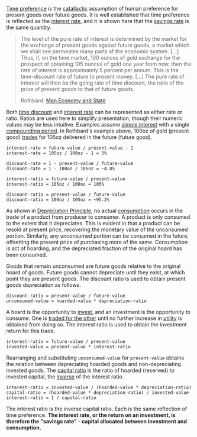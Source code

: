 [Time preference](Time-Preference-Fallacy) is the [catallactic](https://en.wikipedia.org/wiki/Catallactics) assumption of human preference for present goods over future goods. It is well established that time preference is reflected as the [interest rate](Glossary#interest), and it is shown here that the [savings rate](https://en.wikipedia.org/wiki/Golden_Rule_savings_rate) is the same quantity.

> The level of the pure rate of interest is determined by the market for the exchange of present goods against future goods, a market which we shall see permeates many parts of the economic system. [...] Thus, if, on the time market, 100 ounces of gold exchange for the prospect of obtaining 105 ounces of gold one year from now, then the rate of interest is approximately 5 percent per annum. This is the time-discount rate of future to present money. [...] The pure rate of interest will then be the going rate of time discount, the ratio of the price of present goods to that of future goods.
>
> Rothbard: [Man Economy and State](https://mises.org/library/man-economy-and-state-power-and-market/html/p/989)

Both [time discount](https://en.wikipedia.org/wiki/Present_value#Present_value_of_a_lump_sum) and [interest rate](https://en.wikipedia.org/wiki/Interest_rate) can be represented as either rate or ratio. Ratios are used here to simplify presentation, though their numeric values may be less intuitive. Examples assume [simple interest](https://en.wikipedia.org/wiki/Interest#Simple_interest) with a single [compounding period](https://en.wikipedia.org/wiki/Compound_interest). In Rothbard's example above, 100oz of gold (present good) [trades](Glossary#trade) for 105oz delivered in the future (future good).

```
interest-rate = future-value / present-value - 1
interest-rate = 105oz / 100oz - 1 = 5%

discount-rate = 1 - present-value / future-value
discount-rate = 1 - 100oz / 105oz = ~4.8%
```

```
interest-ratio = future-value / present-value
interest-ratio = 105oz / 100oz = 105%

discount-ratio = present-value / future-value
discount-ratio = 100oz / 105oz = ~95.2%
```
As shown in [Depreciation Principle](Depreciation-Principle), no actual [consumption](Speculative-Consumption) occurs in the trade of a product from producer to consumer. A product is only consumed to the extent that it depreciates. This is evident in that a product can be resold at present price, recovering the monetary value of the unconsumed portion. Similarly, any unconsumed portion can be consumed in the future, offsetting the present price of purchasing more of the same. Consumption is act of hoarding, and the depreciated fraction of the original hoard has been consumed.

Goods that remain unconsumed are future goods relative to the original hoard of goods. Future goods cannot depreciate until they exist, at which point they are present goods. The discount ratio is used to obtain present goods depreciation as follows.
```
discount-ratio = present-value / future-value
unconsumed-value = hoarded-value * depreciation-ratio
```
A hoard is the opportunity to [invest](Glossary#lend), and an investment is the opportunity to consume. One is [traded for the other](https://mises.org/library/man-economy-and-state-power-and-market/html/p/990) until no further increase in [utility](Glossary#utility) is obtained from doing so. The interest ratio is used to obtain the investment return for this trade.
```
interest-ratio = future-value / present-value
invested-value = present-value * interest-ratio
```
Rearranging and substituting `unconsumed-value` for `present-value` obtains the relation between depreciating hoarded goods and non-depreciating invested goods. The [capital ratio](https://en.wikipedia.org/wiki/Capital_requirement) is the ratio of hoarded (reserved) to invested capital, the [inverse](https://en.wikipedia.org/wiki/Inverse_function) of the interest ratio.
```
interest-ratio = invested-value / (hoarded-value * depreciation-ratio)
capital-ratio = (hoarded-value * depreciation-ratio) / invested-value
interest-ratio = 1 / capital-ratio
```
The interest ratio is the inverse capital ratio. Each is the same reflection of time preference. **The interest rate, or the return on an investment, is therefore the "savings rate" - capital allocated between investment and consumption.**

